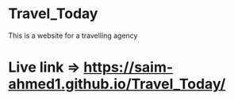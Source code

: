 # Travel_Today
This is a website for a travelling agency
# Live link => https://saim-ahmed1.github.io/Travel_Today/
